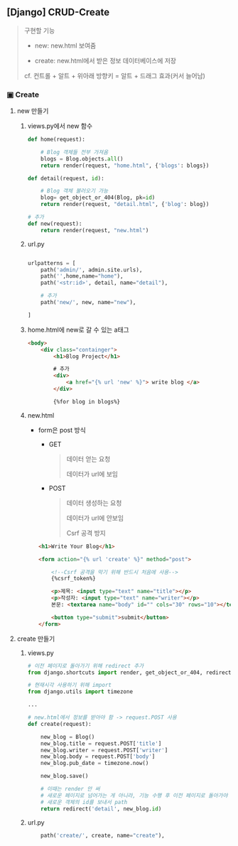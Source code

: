 ## [Django] CRUD-Create

>구현할 기능
>
>* new: new.html 보여줌
>
>* create: new.html에서 받은 정보 데이터베이스에 저장
>
>cf. 컨트롤 + 알트 + 위아래 방향키 = 알트 + 드래그 효과(커서 늘어남)

### ▣ Create

1. new 만들기

   1. views.py에서 new 함수

      ```python
      def home(request):
      
          # Blog 객체들 전부 가져옴 
          blogs = Blog.objects.all()
          return render(request, "home.html", {'blogs': blogs})
      
      def detail(request, id):
      
          # Blog 객체 불러오기 가능
          blog= get_object_or_404(Blog, pk=id)
          return render(request, "detail.html", {'blog': blog})
      
      # 추가
      def new(request):
          return render(request, "new.html")
      ```

   2. url.py

      ```python
      
      urlpatterns = [
          path('admin/', admin.site.urls),
          path('',home,name="home"),
          path('<str:id>', detail, name="detail"),
      
          # 추가
          path('new/', new, name="new"),
      
      ]
      ```

   3. home.html에 new로 갈 수 있는 a태그

      ```html
      <body>
          <div class="containger">
              <h1>Blog Project</h1>
      
              # 추가
              <div>
                  <a href="{% url 'new' %}"> write blog </a>
              </div>
      
              {%for blog in blogs%}
      ```

   4. new.html

      * form은 post 방식

        * GET 

          > 데이터 얻는 요청
          >
          > 데이터가 url에 보임

        * POST

          > 데이터 생성하는 요청
          >
          > 데이터가 url에 안보임
          >
          > Csrf 공격 방지

        ```html
        <h1>Write Your Blog</h1>
        
        <form action="{% url 'create' %}" method="post">
        
            <!--Csrf 공격을 막기 위해 반드시 처음에 사용-->
            {%csrf_token%}
        
            <p>제목: <input type="text" name="title"></p>
            <p>작성자: <input type="text" name="writer"></p>
            본문: <textarea name="body" id="" cols="30" rows="10"></textarea>
        
            <button type="submit">submit</button>
        </form>
        ```

2. create 만들기

   1. views.py

      ```python
      # 이전 페이지로 돌아가기 위해 redirect 추가
      from django.shortcuts import render, get_object_or_404, redirect
      
      # 현재시각 사용하기 위해 import
      from django.utils import timezone
      
      ...
      
      # new.html에서 정보를 받아야 함 -> request.POST 사용
      def create(request):
      
          new_blog = Blog()
          new_blog.title = request.POST['title']
          new_blog.writer = request.POST['writer']
          new_blog.body = request.POST['body']
          new_blog.pub_date = timezone.now()
      
          new_blog.save()
      
          # 이때는 render 안 써 
          # 새로운 페이지로 넘어가는 게 아니라, 기능 수행 후 이전 페이지로 돌아가야 하니까
          # 새로운 객체의 id를 보내서 path
          return redirect('detail', new_blog.id)
      
      ```

   2. url.py

      ```python
          path('create/', create, name="create"),
      
      ```
      
      

